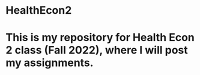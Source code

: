 # HealthEcon2

# This is my repository for Health Econ 2 class (Fall 2022), where I will post my assignments. 
